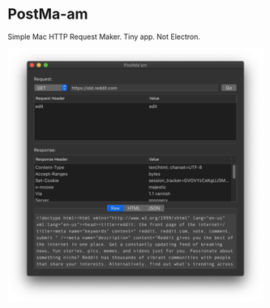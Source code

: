 # PostMa-am
Simple Mac HTTP Request Maker. Tiny app. Not Electron.

![example image](https://github.com/jmenter/PostMa-am/blob/main/example.png)
